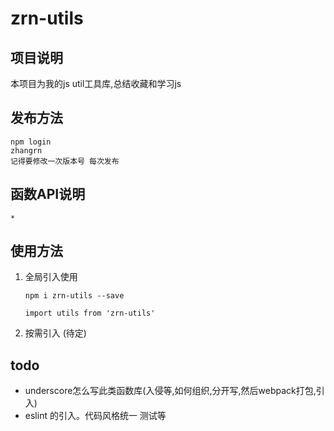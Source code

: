 # zrn-utils

## 项目说明

本项目为我的js util工具库,总结收藏和学习js

## 发布方法 
```
npm login 
zhangrn 
记得要修改一次版本号 每次发布
```
## 函数API说明

    *

## 使用方法

1. 全局引入使用
    
    ```
    npm i zrn-utils --save
    
    import utils from 'zrn-utils'
    ```
2. 按需引入 (待定)

## todo
* underscore怎么写此类函数库(入侵等,如何组织,分开写,然后webpack打包,引入)
* eslint 的引入。代码风格统一 测试等
